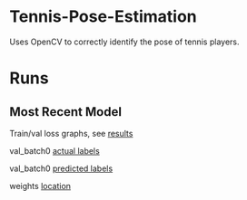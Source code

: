 # Tennis-Pose-Estimation
Uses OpenCV to correctly identify the pose of tennis players.

# Runs
## Most Recent Model
Train/val loss graphs, see [results](https://github.com/jztennis/Tennis-Pose-Estimation/blob/main/runs/pose/tennis_pose_model3/results.png)

val_batch0 [actual labels](https://github.com/jztennis/Tennis-Pose-Estimation/blob/main/runs/pose/tennis_pose_model3/val_batch0_labels.jpg)

val_batch0 [predicted labels](https://github.com/jztennis/Tennis-Pose-Estimation/blob/main/runs/pose/tennis_pose_model3/val_batch0_pred.jpg)

weights [location](https://github.com/jztennis/Tennis-Pose-Estimation/tree/main/runs/pose/tennis_pose_model3/weights)
